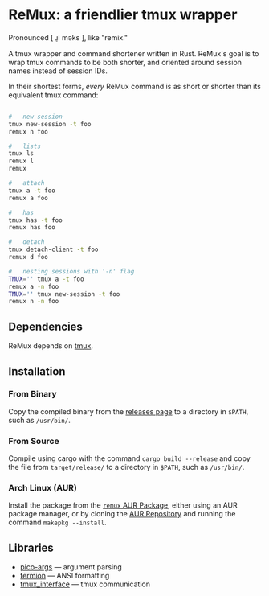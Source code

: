 
# ReMux: a friendlier tmux wrapper

Pronounced \[ ɹ̠i məks \], like "remix."

A tmux wrapper and command shortener written in Rust. ReMux's
goal is to wrap tmux commands to be both shorter, and oriented
around session names instead of session IDs.

In their shortest forms, *every* ReMux command is as short or
shorter than its equivalent tmux command:

```sh

#	new session
tmux new-session -t foo
remux n foo

#	lists
tmux ls
remux l
remux

#	attach
tmux a -t foo
remux a foo

#	has
tmux has -t foo
remux has foo

#	detach
tmux detach-client -t foo
remux d foo

#	nesting sessions with '-n' flag
TMUX='' tmux a -t foo
remux a -n foo
TMUX='' tmux new-session -t foo
remux n -n foo

```

## Dependencies

ReMux depends on [tmux](https://github.com/tmux/tmux).

## Installation

### From Binary

Copy the compiled binary from the [releases page](https://git.vwolfe.io/valerie/remux/releases)
to a directory in `$PATH`, such as `/usr/bin/`.

### From Source

Compile using cargo with the command `cargo build --release` and copy the file
from `target/release/` to a directory in `$PATH`, such as `/usr/bin/`.

### Arch Linux (AUR)

Install the package from the [`remux` AUR Package](https://aur.archlinux.org/packages/remux),
either using an AUR package manager, or by cloning the [AUR Repository](https://aur.archlinux.org/remux.git)
and running the command `makepkg --install`.

## Libraries

- [pico-args](https://crates.io/crates/pico_args) — argument parsing
- [termion](https://crates.io/crates/termion) — ANSI formatting
- [tmux_interface](https://crates.io/crates/tmux_interface) — tmux communication


